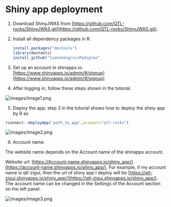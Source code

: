 # Shiny app deployment

1. Download ShinyJWAS from [https://github.com/QTL-rocks/ShinyJWAS.git](https://github.com/QTL-rocks/ShinyJWAS.git).
2. Install all dependency packages in R.

    ```r
    install.packages("devtools")
    library(devtools)
    install_github("luansheng/visPedigree"
    ```

3. Set up an account in shinapps.io: [https://www.shinyapps.io/admin/#/signup](https://www.shinyapps.io/admin/#/signup)
4. After logging in, follow these steps shown in the tutorial.

![images/image1.png](images/image1.png)

5. Deploy the app:  step 3 in the tutorial shows how to deploy the shiny app by R as
```r
rconnect::deployApp('path_to_app',account="qtl-rocks")
```

![images/image2.png](images/image2.png)

6. Account name:

The website name depends on the Account name of the shinapps account.

Website url: [https://Account-name.shinyapps.io/shiny_app/](https://account-name.shinyapps.io/shiny_app/). For example, if my account name is qtl-zigui, then the url of shiny app I deploy will be [https://qtl-zigui.shinyapps.io/shiny_app/](https://qtl-zigui.shinyapps.io/shiny_app/). The account name can be changed in the Settings of the Account section on the left panel.

![images/image3.png](images/image3.png)
